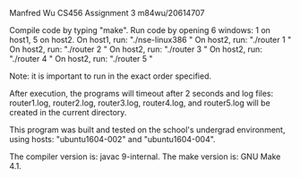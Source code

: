 Manfred Wu CS456 Assignment 3
m84wu/20614707

Compile code by typing "make". 
Run code by opening 6 windows: 1 on host1, 5 on host2. 
On host1, run: "./nse-linux386 <host2> <nse-port>"
On host2, run: "./router 1 <host1> <nse-port> <port1>"
On host2, run: "./router 2 <host1> <nse-port> <port2>"
On host2, run: "./router 3 <host1> <nse-port> <port3>"
On host2, run: "./router 4 <host1> <nse-port> <port4>"
On host2, run: "./router 5 <host1> <nse-port> <port5>"

Note: it is important to run in the exact order specified.

After execution, the programs will timeout after 2 seconds and log files:
  router1.log, router2.log, router3.log, router4.log, and router5.log
  will be created in the current directory.

This program was built and tested on the school's undergrad environment, 
  using hosts: "ubuntu1604-002" and "ubuntu1604-004".

The compiler version is: javac 9-internal.
The make version is: GNU Make 4.1.

